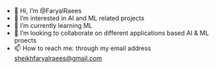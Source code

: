 - 👋 Hi, I’m @FaryalRaees
- 👀 I’m interested in AI and ML related projects
- 🌱 I’m currently learning ML
- 💞️ I’m looking to collaborate on different applications based AI & ML proects 
- 📫 How to reach me: through my email address sheikhfaryalraees@gmail.com

<!---
FaryalRaees/FaryalRaees is a ✨ special ✨ repository because its `README.md` (this file) appears on your GitHub profile.
You can click the Preview link to take a look at your changes.
--->
